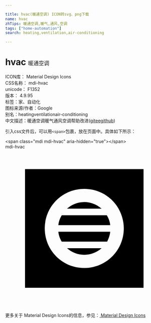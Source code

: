 ```yaml
---

title: hvac(暖通空调) ICON转svg、png下载
name: hvac
zhTips: 暖通空调,暖气,通风,空调
tags: ["home-automation"]
search: heating,ventilation,air-conditioning

---
```


# hvac  <small style="font-size: 60%;font-weight: 100">暖通空调</small>


<div class="detail-page">
<p>
<span>
ICON库：
<span class="badge-secondary badge">Material Design Icons</span> 
</span>
<br/>
<span>
CSS名称：
<span class="badge-secondary badge">mdi-hvac</span> 
</span>
<br/>
<span>
unicode：
<span class="badge-secondary badge">F1352</span> 
<copy-btn content='F1352' btn-title=""></copy-btn>
<copy-btn :content='String.fromCodePoint(parseInt("F1352", 16))' btn-title="复制U"></copy-btn>
</span>
<br/>
<span>
版本：
<span class="badge-secondary badge">4.9.95</span> 
</span><br/><span>标签：<span class="badge-light badge"><router-link to="/tags/home-automation.html">家、自动化</router-link></span></span>
<br/>
<span>图标来源/作者：<span class="badge-light badge">Google</span></span> 
<br/>
<span>别名：<span class="badge-light badge">heating</span><span class="badge-light badge">ventilation</span><span class="badge-light badge">air-conditioning</span></span><br/><span class="zh-detail">中文描述：<span class="badge-primary badge">暖通空调</span><span class="badge-primary badge">暖气</span><span class="badge-primary badge">通风</span><span class="badge-primary badge">空调</span><span class="help-link"><span>帮助改进</span>(<a href="https://gitee.com/liuwave/icon-helper/edit/master/json/material/hvac.json" target="_blank" rel="noopener noreferrer">gitee</a><a href="https://github.com/liuwave/icon-helper/edit/master/json/material/hvac.json" target="_blank" rel="noopener noreferrer">github</a></span>)</span><br/>
</p>
</div>
<div class="alert alert-dark">
  <i class="mdi mdi-hvac mdi-48px"></i>
  <i class="mdi mdi-hvac mdi-36px"></i>
  <i class="mdi mdi-hvac mdi-24px"></i>
  <i class="mdi mdi-hvac mdi-18px"></i>
</div>
<div>
  <p>引入css文件后，可以用<code>&lt;span&gt;</code>包裹，放在页面中。具体如下所示：    
  </p>
  <div class="alert alert-primary" style="font-size: 14px">
    &lt;span class="mdi mdi-hvac" aria-hidden="true"&gt;&lt;/span&gt;
    <copy-btn content='<span class="mdi mdi-hvac" aria-hidden="true"></span>'></copy-btn>
  </div>
  <div class="alert alert-secondary">
    <i class="mdi mdi-hvac"
    style="font-size: 24px"
    aria-hidden="true"></i> mdi-hvac
    <copy-btn content="mdi-hvac" btn-title="复制图标名称"></copy-btn>
  </div>
</div>
<div id="svg" class="svg-wrap">
<svg xmlns="http://www.w3.org/2000/svg" viewBox="0 0 24 24"><path d="M8.58 14C8.3 13.55 8.11 13.03 8.06 12.5H15.94C15.89 13.03 15.7 13.55 15.47 14H8.58M12 16C10.97 16 10.08 15.61 9.38 15H14.63C13.92 15.61 13.03 16 12 16M12 8C13.03 8 13.92 8.39 14.63 9H9.38C10.08 8.39 10.97 8 12 8M8.58 10H15.42C15.7 10.45 15.89 10.97 15.94 11.5H8.06C8.11 10.97 8.3 10.45 8.58 10M3 3V21H21V3H3M12 18C8.67 18 6 15.33 6 12S8.67 6 12 6 18 8.67 18 12 15.33 18 12 18Z" /></svg>
</div>
<detail full-name='mdi-hvac'></detail>
    
<div><p>更多关于 Material Design Icons的信息，参见：<a target="_blank" href="https://iconhelper.cn/material.html"> Material Design Icons</a>
</p></div>
